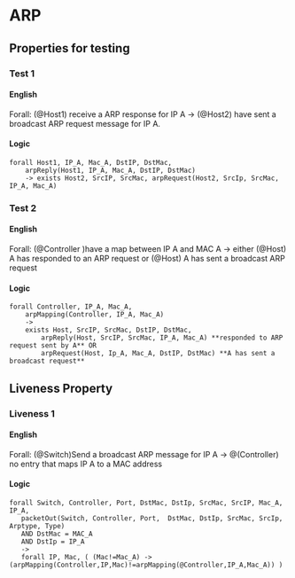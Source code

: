 # ARP

## Properties for testing

### Test 1

#### English

Forall: (@Host1) receive a ARP response for IP A -> 
	(@Host2) have sent a broadcast ARP request message for IP A. 

#### Logic

```
forall Host1, IP_A, Mac_A, DstIP, DstMac,
	arpReply(Host1, IP_A, Mac_A, DstIP, DstMac)
	-> exists Host2, SrcIP, SrcMac, arpRequest(Host2, SrcIp, SrcMac, IP_A, Mac_A)
```

### Test 2

#### English

Forall: (@Controller )have a map between IP A and MAC A -> 
	either (@Host) A has responded to an ARP request 
	or (@Host) A has sent a broadcast ARP request

#### Logic

```
forall Controller, IP_A, Mac_A,
	arpMapping(Controller, IP_A, Mac_A) 
	->
	exists Host, SrcIP, SrcMac, DstIP, DstMac,
		arpReply(Host, SrcIP, SrcMac, IP_A, Mac_A) **responded to ARP request sent by A** OR
		arpRequest(Host, Ip_A, Mac_A, DstIP, DstMac) **A has sent a broadcast request** 
```

## Liveness Property

### Liveness 1

#### English

Forall: (@Switch)Send a broadcast ARP message for IP A -> 
	@(Controller) no entry that maps IP A to a MAC address

#### Logic

```
forall Switch, Controller, Port, DstMac, DstIp, SrcMac, SrcIP, Mac_A, IP_A,
   packetOut(Switch, Controller, Port,  DstMac, DstIp, SrcMac, SrcIp, Arptype, Type)
   AND DstMac = MAC_A
   AND DstIp = IP_A
   ->
   forall IP, Mac, ( (Mac!=Mac_A) -> (arpMapping(Controller,IP,Mac)!=arpMapping(@Controller,IP_A,Mac_A)) )
```

